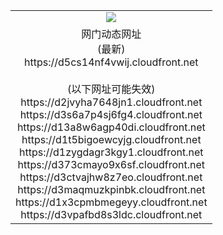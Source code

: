 ﻿<table>
  <tr></tr>
  <tr><td colspan=2 align=center><img src="https://d5cs14nf4vwij.cloudfront.net/Up/oGate.jpg" /></td></tr>
  <tr><td colspan=2 align=center>网门动态网址<br/>(最新)
<br>https://d5cs14nf4vwij.cloudfront.net
<br/><br/>(以下网址可能失效)
<br>https://d2jvyha7648jn1.cloudfront.net
<br>https://d3s6a7p4sj6fg4.cloudfront.net
<br>https://d13a8w6agp40di.cloudfront.net
<br>https://d1t5bigoewcyjg.cloudfront.net
<br>https://d1zygdagr3kgy1.cloudfront.net
<br>https://d373cmayo9x6sf.cloudfront.net
<br>https://d3ctvajhw8z7eo.cloudfront.net
<br>https://d3maqmuzkpinbk.cloudfront.net
<br>https://d1x3cpmbmegeyy.cloudfront.net
<br>https://d3vpafbd8s3ldc.cloudfront.net
    </td>
  </tr>
</table>
